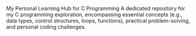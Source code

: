 My Personal Learning Hub for C Programming
A dedicated repository for my C programming exploration, encompassing essential concepts (e.g., data types, control structures, loops, functions), practical problem-solving, and personal coding challenges.
